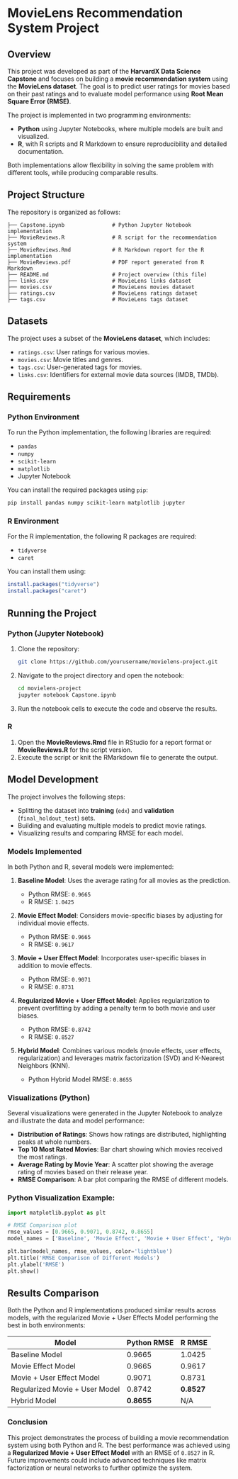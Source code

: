 # MovieLens Recommendation System Project

## Overview

This project was developed as part of the **HarvardX Data Science Capstone** and focuses on building a **movie recommendation system** using the **MovieLens dataset**. The goal is to predict user ratings for movies based on their past ratings and to evaluate model performance using **Root Mean Square Error (RMSE)**.

The project is implemented in two programming environments:
- **Python** using Jupyter Notebooks, where multiple models are built and visualized.
- **R**, with R scripts and R Markdown to ensure reproducibility and detailed documentation.

Both implementations allow flexibility in solving the same problem with different tools, while producing comparable results.

## Project Structure

The repository is organized as follows:

```
├── Capstone.ipynb               # Python Jupyter Notebook implementation
├── MovieReviews.R               # R script for the recommendation system
├── MovieReviews.Rmd             # R Markdown report for the R implementation
├── MovieReviews.pdf             # PDF report generated from R Markdown
├── README.md                    # Project overview (this file)
├── links.csv                    # MovieLens links dataset
├── movies.csv                   # MovieLens movies dataset
├── ratings.csv                  # MovieLens ratings dataset
├── tags.csv                     # MovieLens tags dataset
```

## Datasets

The project uses a subset of the **MovieLens dataset**, which includes:

- `ratings.csv`: User ratings for various movies.
- `movies.csv`: Movie titles and genres.
- `tags.csv`: User-generated tags for movies.
- `links.csv`: Identifiers for external movie data sources (IMDB, TMDb).

## Requirements

### Python Environment

To run the Python implementation, the following libraries are required:

- `pandas`
- `numpy`
- `scikit-learn`
- `matplotlib`
- Jupyter Notebook

You can install the required packages using `pip`:

```bash
pip install pandas numpy scikit-learn matplotlib jupyter
```

### R Environment

For the R implementation, the following R packages are required:

- `tidyverse`
- `caret`

You can install them using:

```r
install.packages("tidyverse")
install.packages("caret")
```

## Running the Project

### Python (Jupyter Notebook)

1. Clone the repository:
   ```bash
   git clone https://github.com/yourusername/movielens-project.git
   ```

2. Navigate to the project directory and open the notebook:
   ```bash
   cd movielens-project
   jupyter notebook Capstone.ipynb
   ```

3. Run the notebook cells to execute the code and observe the results.

### R

1. Open the **MovieReviews.Rmd** file in RStudio for a report format or **MovieReviews.R** for the script version.
2. Execute the script or knit the RMarkdown file to generate the output.

## Model Development

The project involves the following steps:
- Splitting the dataset into **training** (`edx`) and **validation** (`final_holdout_test`) sets.
- Building and evaluating multiple models to predict movie ratings.
- Visualizing results and comparing RMSE for each model.

### Models Implemented

In both Python and R, several models were implemented:

1. **Baseline Model**: Uses the average rating for all movies as the prediction.
   - Python RMSE: `0.9665`
   - R RMSE: `1.0425`

2. **Movie Effect Model**: Considers movie-specific biases by adjusting for individual movie effects.
   - Python RMSE: `0.9665`
   - R RMSE: `0.9617`

3. **Movie + User Effect Model**: Incorporates user-specific biases in addition to movie effects.
   - Python RMSE: `0.9071`
   - R RMSE: `0.8731`

4. **Regularized Movie + User Effect Model**: Applies regularization to prevent overfitting by adding a penalty term to both movie and user biases.
   - Python RMSE: `0.8742`
   - R RMSE: `0.8527`

5. **Hybrid Model**: Combines various models (movie effects, user effects, regularization) and leverages matrix factorization (SVD) and K-Nearest Neighbors (KNN).
   - Python Hybrid Model RMSE: `0.8655`

### Visualizations (Python)

Several visualizations were generated in the Jupyter Notebook to analyze and illustrate the data and model performance:

- **Distribution of Ratings**: Shows how ratings are distributed, highlighting peaks at whole numbers.
- **Top 10 Most Rated Movies**: Bar chart showing which movies received the most ratings.
- **Average Rating by Movie Year**: A scatter plot showing the average rating of movies based on their release year.
- **RMSE Comparison**: A bar plot comparing the RMSE of different models.

### Python Visualization Example:
```python
import matplotlib.pyplot as plt

# RMSE Comparison plot
rmse_values = [0.9665, 0.9071, 0.8742, 0.8655]
model_names = ['Baseline', 'Movie Effect', 'Movie + User Effect', 'Hybrid']

plt.bar(model_names, rmse_values, color='lightblue')
plt.title('RMSE Comparison of Different Models')
plt.ylabel('RMSE')
plt.show()
```

## Results Comparison

Both the Python and R implementations produced similar results across models, with the regularized Movie + User Effects Model performing the best in both environments:

| Model                        | Python RMSE  | R RMSE      |
|------------------------------|--------------|-------------|
| Baseline Model                | 0.9665       | 1.0425      |
| Movie Effect Model            | 0.9665       | 0.9617      |
| Movie + User Effect Model     | 0.9071       | 0.8731      |
| Regularized Movie + User Model| 0.8742       | **0.8527**  |
| Hybrid Model                  | **0.8655**   | N/A         |

### Conclusion

This project demonstrates the process of building a movie recommendation system using both Python and R. The best performance was achieved using a **Regularized Movie + User Effect Model** with an RMSE of `0.8527` in R. Future improvements could include advanced techniques like matrix factorization or neural networks to further optimize the system.
